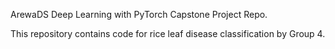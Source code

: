 ArewaDS Deep Learning with PyTorch Capstone Project Repo.

This repository contains code for rice leaf disease classification by Group 4.
